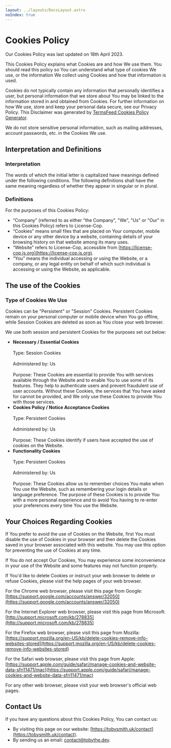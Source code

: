 ```yaml
---
layout: ../layouts/DocsLayout.astro
noIndex: true
---
```


# Cookies Policy

Our Cookies Policy was last updated on 18th April 2023.

This Cookies Policy explains what Cookies are and how We use them. You should read this policy so You can understand what type of cookies We use, or the information We collect using Cookies and how that information is used.

Cookies do not typically contain any information that personally identifies a user, but personal information that we store about You may be linked to the information stored in and obtained from Cookies. For further information on how We use, store and keep your personal data secure, see our Privacy Policy. This Disclaimer was generated by [TermsFeed Cookies Policy Generator](https://www.termsfeed.com/cookies-policy-generator/).

We do not store sensitive personal information, such as mailing addresses, account passwords, etc. in the Cookies We use.

## Interpretation and Definitions

### Interpretation

The words of which the initial letter is capitalized have meanings defined under the following conditions. The following definitions shall have the same meaning regardless of whether they appear in singular or in plural.

### Definitions

For the purposes of this Cookies Policy:

- “Company” (referred to as either "the Company", "We", "Us" or "Our" in this Cookies Policy) refers to License-Cop.
- “Cookies” means small files that are placed on Your computer, mobile device or any other device by a website, containing details of your browsing history on that website among its many uses.
- “Website” refers to License-Cop, accessible from [https://license-cop.js.org](https://license-cop.js.org).
- “You” means the individual accessing or using the Website, or a company, or any legal entity on behalf of which such individual is accessing or using the Website, as applicable.

## The use of the Cookies

### Type of Cookies We Use

Cookies can be "Persistent" or "Session" Cookies. Persistent Cookies remain on your personal computer or mobile device when You go offline, while Session Cookies are deleted as soon as You close your web browser.

We use both session and persistent Cookies for the purposes set out below:

- **Necessary / Essential Cookies** \
   \
  Type: Session Cookies \
   \
  Administered by: Us \
   \
  Purpose: These Cookies are essential to provide You with services available through the Website and to enable You to use some of its features. They help to authenticate users and prevent fraudulent use of user accounts. Without these Cookies, the services that You have asked for cannot be provided, and We only use these Cookies to provide You with those services.
- **Cookies Policy / Notice Acceptance Cookies** \
   \
  Type: Persistent Cookies \
   \
  Administered by: Us \
   \
  Purpose: These Cookies identify if users have accepted the use of cookies on the Website.
- **Functionality Cookies** \
   \
  Type: Persistent Cookies \
   \
  Administered by: Us \
   \
  Purpose: These Cookies allow us to remember choices You make when You use the Website, such as remembering your login details or language preference. The purpose of these Cookies is to provide You with a more personal experience and to avoid You having to re-enter your preferences every time You use the Website.

## Your Choices Regarding Cookies

If You prefer to avoid the use of Cookies on the Website, first You must disable the use of Cookies in your browser and then delete the Cookies saved in your browser associated with this website. You may use this option for preventing the use of Cookies at any time.

If You do not accept Our Cookies, You may experience some inconvenience in your use of the Website and some features may not function properly.

If You'd like to delete Cookies or instruct your web browser to delete or refuse Cookies, please visit the help pages of your web browser.

For the Chrome web browser, please visit this page from Google: [https://support.google.com/accounts/answer/32050](https://support.google.com/accounts/answer/32050)

For the Internet Explorer web browser, please visit this page from Microsoft: [http://support.microsoft.com/kb/278835](http://support.microsoft.com/kb/278835)

For the Firefox web browser, please visit this page from Mozilla: [https://support.mozilla.org/en-US/kb/delete-cookies-remove-info-websites-stored](https://support.mozilla.org/en-US/kb/delete-cookies-remove-info-websites-stored)

For the Safari web browser, please visit this page from Apple: [https://support.apple.com/guide/safari/manage-cookies-and-website-data-sfri11471/mac](https://support.apple.com/guide/safari/manage-cookies-and-website-data-sfri11471/mac)

For any other web browser, please visit your web browser's official web pages.

## Contact Us

If you have any questions about this Cookies Policy, You can contact us:

- By visiting this page on our website: [https://tobysmith.uk/contact](https://tobysmith.uk/contact).
- By sending us an email: [contact@tobythe.dev](mailto:contact@tobythe.dev).
